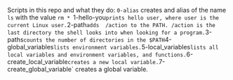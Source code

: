 Scripts in this repo and what they do: 
`0-alias` creates and alias of the name `ls` with the value `rm *
`1-hello-you` prints hello user, where user is the current Linux user.
`2-path` adds  /action to the PATH. /action is the last directory the shell looks into when looking for a program.
`3-paths` counts the number of directories in the $PATH
`4-global_variables` lists environment variables.
`5-local_variables` lists all local variables and environment variables, and functions.
`6-create_local_variable` creates a new local variable.
`7-create_global_variable` creates a global variable.
 

